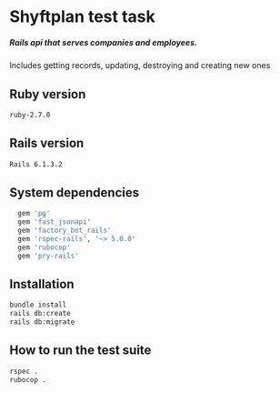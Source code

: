 # Shyftplan test task

##### Rails api that serves companies and employees.
Includes getting records, updating, destroying and creating new ones

## Ruby version
```sh
ruby-2.7.0
```

## Rails version
```sh
Rails 6.1.3.2
```

## System dependencies
```sh
  gem 'pg'
  gem 'fast_jsonapi'
  gem 'factory_bot_rails'
  gem 'rspec-rails', '~> 5.0.0'
  gem 'rubocop'
  gem 'pry-rails'
```
## Installation
```sh
bundle install
rails db:create
rails db:migrate
```

## How to run the test suite
```sh
rspec .
rubocop .
```
